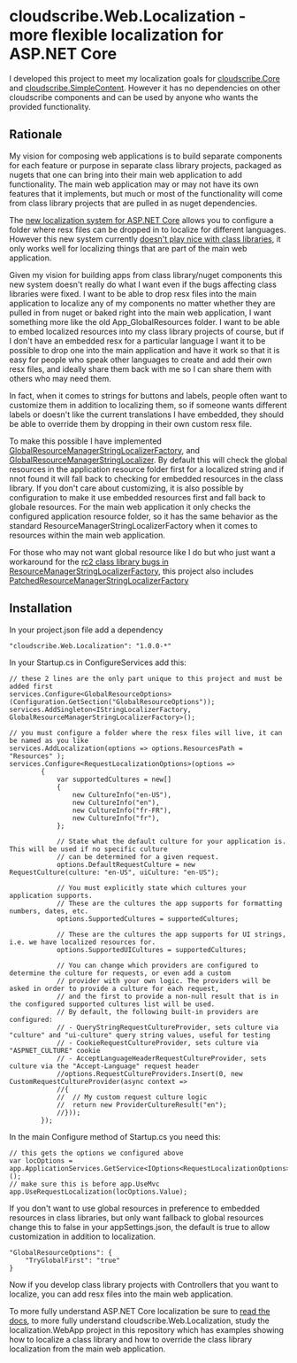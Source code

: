 # cloudscribe.Web.Localization - more flexible localization for ASP.NET Core

I developed this project to meet my localization goals for [cloudscribe.Core](https://github.com/joeaudette/cloudscribe) and [cloudscribe.SimpleContent](https://github.com/joeaudette/cloudscribe.SimpleContent). However it has no dependencies on other cloudscribe components and can be used by anyone who wants the provided functionality.

## Rationale

My vision for composing web applications is to build separate components for each feature or purpose in separate class library projects, packaged as nugets that one can bring into their main web application to add functionality. The main web application may or may not have its own features that it implements, but much or most of the functionality will come from class library projects that are pulled in as nuget dependencies.

The [new localization system for ASP.NET Core](https://docs.asp.net/en/latest/fundamentals/localization.html) allows you to configure a folder where resx files can be dropped in to localize for different languages. However this new system currently [doesn't play nice with class libraries](https://github.com/aspnet/Localization/issues/157), it only works well for localizing things that are part of the main web application.

Given my vision for building apps from class library/nuget components this new system doesn't really do what I want even if the bugs affecting class libraries were fixed. I want to be able to drop resx files into the main application to localize any of my components no matter whether they are pulled in from nuget or baked right into the main web application, I want something more like the old App_GlobalResources folder. I want to be able to embed localized resources into my class library projects of course, but if I don't have an embedded resx for a particular language I want it to be possible to drop one into the main application and have it work so that it is easy for people who speak other languages to create and add their own resx files, and ideally share them back with me so I can share them with others who may need them.

In fact, when it comes to strings for buttons and labels, people often want to customize them in addition to localizing them, so if someone wants different labels or doesn't like the current translations I have embedded, they should be able to override them by dropping in their own custom resx file.

To make this possible I have implemented [GlobalResourceManagerStringLocalizerFactory](https://github.com/joeaudette/cloudscribe.Web.Localization/blob/master/src/cloudscribe.Web.Localization/GlobalResourceManagerStringLocalizerFactory.cs), and [GlobalResourceManagerStringLocalizer](https://github.com/joeaudette/cloudscribe.Web.Localization/blob/master/src/cloudscribe.Web.Localization/GlobalResourceManagerStringLocalizer.cs). By default this will check the global resources in the application resource folder first for a localized string and if nnot found it will fall back to checking for embedded resources in the class library. If you don't care about customizing, it is also possible by configuration to make it use embedded resources first and fall back to globale resources. For the main web application it only checks the configured application resource folder, so it has the same behavior as the standard ResourceManagerStringLocalizerFactory when it comes to resources within the main web application.

For those who may not want global resource like I do but who just want a workaround for the [rc2 class library bugs in ResourceManagerStringLocalizerFactory](https://github.com/aspnet/Localization/issues/157), this project also includes [PatchedResourceManagerStringLocalizerFactory](https://github.com/joeaudette/cloudscribe.Web.Localization/blob/master/src/cloudscribe.Web.Localization/PatchedResourceManagerStringLocalizerFactory.cs)

## Installation

In your project.json file add a dependency

    "cloudscribe.Web.Localization": "1.0.0-*"
	
In your Startup.cs in ConfigureServices add this:

    // these 2 lines are the only part unique to this project and must be added first
    services.Configure<GlobalResourceOptions>(Configuration.GetSection("GlobalResourceOptions"));
    services.AddSingleton<IStringLocalizerFactory, GlobalResourceManagerStringLocalizerFactory>();

	// you must configure a folder where the resx files will live, it can be named as you like
	services.AddLocalization(options => options.ResourcesPath = "Resources" ); 
	services.Configure<RequestLocalizationOptions>(options =>
            {
                var supportedCultures = new[]
                {
                    new CultureInfo("en-US"),
                    new CultureInfo("en"),
                    new CultureInfo("fr-FR"),
                    new CultureInfo("fr"),
                };

                // State what the default culture for your application is. This will be used if no specific culture
                // can be determined for a given request.
                options.DefaultRequestCulture = new RequestCulture(culture: "en-US", uiCulture: "en-US");

                // You must explicitly state which cultures your application supports.
                // These are the cultures the app supports for formatting numbers, dates, etc.
                options.SupportedCultures = supportedCultures;

                // These are the cultures the app supports for UI strings, i.e. we have localized resources for.
                options.SupportedUICultures = supportedCultures;

                // You can change which providers are configured to determine the culture for requests, or even add a custom
                // provider with your own logic. The providers will be asked in order to provide a culture for each request,
                // and the first to provide a non-null result that is in the configured supported cultures list will be used.
                // By default, the following built-in providers are configured:
                // - QueryStringRequestCultureProvider, sets culture via "culture" and "ui-culture" query string values, useful for testing
                // - CookieRequestCultureProvider, sets culture via "ASPNET_CULTURE" cookie
                // - AcceptLanguageHeaderRequestCultureProvider, sets culture via the "Accept-Language" request header
                //options.RequestCultureProviders.Insert(0, new CustomRequestCultureProvider(async context =>
                //{
                //  // My custom request culture logic
                //  return new ProviderCultureResult("en");
                //}));
            });
			
In the main Configure method of Startup.cs you need this:

    // this gets the options we configured above
    var locOptions = app.ApplicationServices.GetService<IOptions<RequestLocalizationOptions>>();
	// make sure this is before app.UseMvc
    app.UseRequestLocalization(locOptions.Value);
	
If you don't want to use global resources in preference to embedded resources in class libraries, but only want fallback to global resources change this to false in your appSettings.json, the default is true to allow customization in addition to localization.

    "GlobalResourceOptions": {
        "TryGlobalFirst": "true"
    }
	
Now if you develop class library projects with Controllers that you want to localize, you can add resx files into the main web application.

To more fully understand ASP.NET Core localization be sure to [read the docs](https://docs.asp.net/en/latest/fundamentals/localization.html), to more fully understand cloudscribe.Web.Localization, study the localization.WebApp project in this repository which has examples showing how to localize a class library and how to override the class library localization from the main web application. 